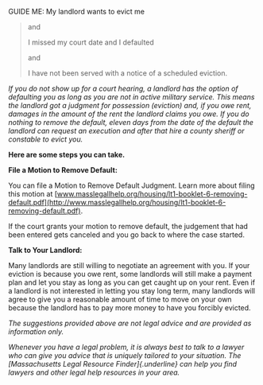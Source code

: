 GUIDE ME: My landlord wants to evict me

> and
>
> I missed my court date and I defaulted
>
> and
>
> I have not been served with a notice of a scheduled eviction.

*If you do not show up for a court hearing, a landlord has the option of
defaulting you as long as you are not in active military service. This
means the landlord got a judgment for possession (eviction) and, if you
owe rent, damages in the amount of the rent the landlord claims you owe.
If you do nothing to remove the default, eleven days from the date of
the default the landlord can request an execution and after that hire a
county sheriff or constable to evict you.*

**Here are some steps you can take.**

**File a Motion to Remove Default:**

You can file a Motion to Remove Default Judgment. Learn more about
filing this motion at
[www.masslegallhelp.org/housing/lt1-booklet-6-removing-default.pdf](http://www.masslegallhelp.org/housing/lt1-booklet-6-removing-default.pdf).

If the court grants your motion to remove default, the judgement that
had been entered gets canceled and you go back to where the case
started.

**Talk to Your Landlord:**

Many landlords are still willing to negotiate an agreement with you. If
your eviction is because you owe rent, some landlords will still make a
payment plan and let you stay as long as you can get caught up on your
rent. Even if a landlord is not interested in letting you stay long
term, many landlords will agree to give you a reasonable amount of time
to move on your own because the landlord has to pay more money to have
you forcibly evicted.

*The suggestions provided above are not legal advice and are provided as
information only.*

*Whenever you have a legal problem, it is always best to talk to a
lawyer who can give you advice that is uniquely tailored to your
situation. The [Massachusetts Legal Resource Finder]{.underline} can
help you find lawyers and other legal help resources in your area.*
